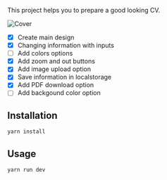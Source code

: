 This project helps you to prepare a good looking CV.

![Cover](https://github.com/imhalid/cv-for-job/blob/master/public/cover.jpg?raw=true)

- [x] Create main design
- [x] Changing information with inputs
- [ ] Add colors options
- [x] Add zoom and out buttons
- [x] Add image upload option
- [x] Save information in localstorage
- [x] Add PDF download option
- [ ] Add backgound color option

## Installation

```bash
yarn install
```

## Usage

```bash
yarn run dev
```
